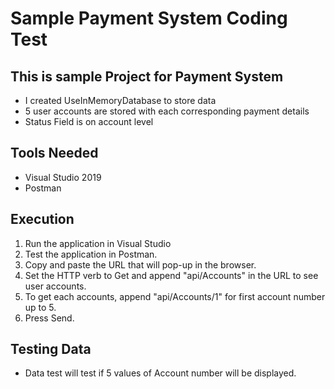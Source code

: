# Sample Payment System Coding Test

## This is sample Project for Payment System
* I created UseInMemoryDatabase to store data
* 5 user accounts are stored with each corresponding payment details
* Status Field is on account level

## Tools Needed
* Visual Studio 2019
* Postman

## Execution
1. Run the application in Visual Studio
2. Test the application in Postman.
3. Copy and paste the URL that will pop-up in the browser.
4. Set the HTTP verb to Get and append "api/Accounts" in the URL to see user accounts.
6. To get each accounts, append "api/Accounts/1" for first account number up to 5.
7. Press Send.

## Testing Data
* Data test will test if 5 values of Account number will be displayed.

